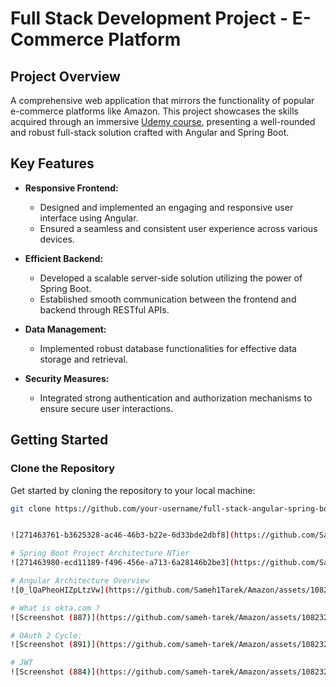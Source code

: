 # Full Stack Development Project - E-Commerce Platform

## Project Overview
A comprehensive web application that mirrors the functionality of popular e-commerce platforms like Amazon. This project showcases the skills acquired through an immersive [Udemy course](https://www.udemy.com/course/full-stack-angular-spring-boot-tutorial/?referralCode=2264F90C65A86316BB6B), presenting a well-rounded and robust full-stack solution crafted with Angular and Spring Boot.

## Key Features

- **Responsive Frontend:**
  - Designed and implemented an engaging and responsive user interface using Angular.
  - Ensured a seamless and consistent user experience across various devices.

- **Efficient Backend:**
  - Developed a scalable server-side solution utilizing the power of Spring Boot.
  - Established smooth communication between the frontend and backend through RESTful APIs.

- **Data Management:**
  - Implemented robust database functionalities for effective data storage and retrieval.

- **Security Measures:**
  - Integrated strong authentication and authorization mechanisms to ensure secure user interactions.

## Getting Started

### Clone the Repository

Get started by cloning the repository to your local machine:

```bash
git clone https://github.com/your-username/full-stack-angular-spring-boot-tutorial.git


![271463761-b3625328-ac46-46b3-b22e-6d33bde2dbf8](https://github.com/Sameh1Tarek/Amazon/assets/108232157/fc14ec46-e8ba-474e-8907-779dba52bd4d)

# Spring Boot Project Architecture NTier
![271463980-ecd11189-f496-456e-a713-6a28146b2be3](https://github.com/Sameh1Tarek/Amazon/assets/108232157/9086f20f-46a6-4d51-8a8b-99edeedea5f9)

# Angular Architecture Overview
![0_lQaPheoHIZpLtzVw](https://github.com/Sameh1Tarek/Amazon/assets/108232157/5e69b577-2369-4455-94c2-5b6737094639)

# What is okta.com ? 
![Screenshot (887)](https://github.com/sameh-tarek/Amazon/assets/108232157/6b0be459-6ff8-469c-89ee-caacd6f63afb)

# OAuth 2 Cycle: 
![Screenshot (891)](https://github.com/sameh-tarek/Amazon/assets/108232157/36e0cdac-5426-45dc-b581-491883f8d6e3)

# JWT 
![Screenshot (884)](https://github.com/sameh-tarek/Amazon/assets/108232157/8be2490a-6e1f-41f6-9f70-8db0a6047520)

